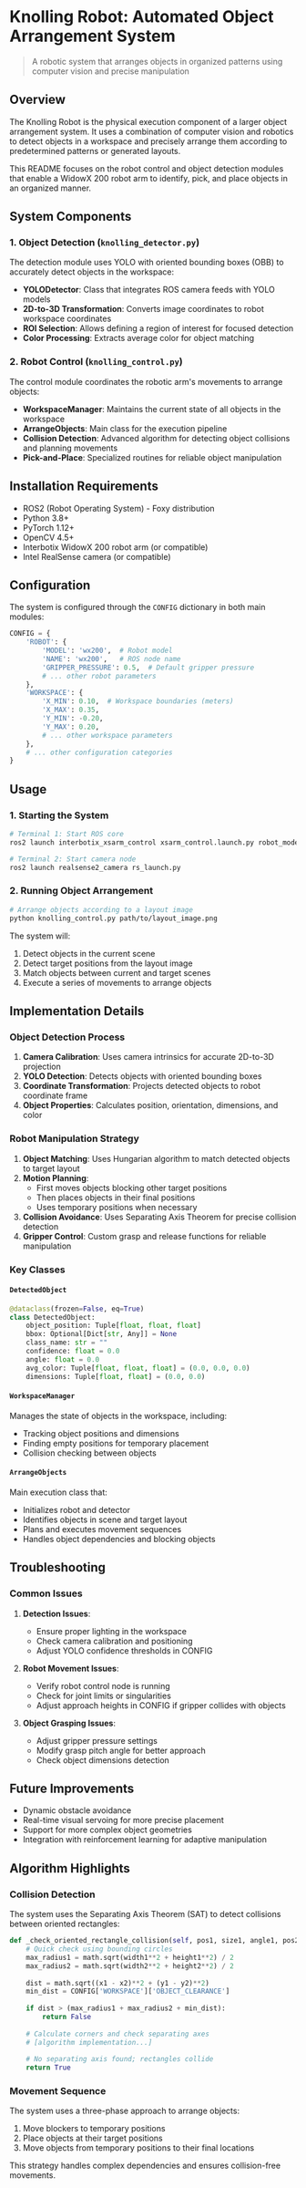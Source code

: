 # Knolling Robot: Automated Object Arrangement System

> A robotic system that arranges objects in organized patterns using computer vision and precise manipulation

## Overview

The Knolling Robot is the physical execution component of a larger object arrangement system. It uses a combination of computer vision and robotics to detect objects in a workspace and precisely arrange them according to predetermined patterns or generated layouts.

This README focuses on the robot control and object detection modules that enable a WidowX 200 robot arm to identify, pick, and place objects in an organized manner.

## System Components

### 1. Object Detection (`knolling_detector.py`)

The detection module uses YOLO with oriented bounding boxes (OBB) to accurately detect objects in the workspace:

- **YOLODetector**: Class that integrates ROS camera feeds with YOLO models
- **2D-to-3D Transformation**: Converts image coordinates to robot workspace coordinates
- **ROI Selection**: Allows defining a region of interest for focused detection
- **Color Processing**: Extracts average color for object matching

### 2. Robot Control (`knolling_control.py`)

The control module coordinates the robotic arm's movements to arrange objects:

- **WorkspaceManager**: Maintains the current state of all objects in the workspace
- **ArrangeObjects**: Main class for the execution pipeline
- **Collision Detection**: Advanced algorithm for detecting object collisions and planning movements
- **Pick-and-Place**: Specialized routines for reliable object manipulation

## Installation Requirements

- ROS2 (Robot Operating System) - Foxy distribution
- Python 3.8+
- PyTorch 1.12+
- OpenCV 4.5+
- Interbotix WidowX 200 robot arm (or compatible)
- Intel RealSense camera (or compatible)

## Configuration

The system is configured through the `CONFIG` dictionary in both main modules:

```python
CONFIG = {
    'ROBOT': {
        'MODEL': 'wx200',  # Robot model
        'NAME': 'wx200',   # ROS node name
        'GRIPPER_PRESSURE': 0.5,  # Default gripper pressure
        # ... other robot parameters
    },
    'WORKSPACE': {
        'X_MIN': 0.10,  # Workspace boundaries (meters)
        'X_MAX': 0.35,
        'Y_MIN': -0.20,
        'Y_MAX': 0.20,
        # ... other workspace parameters
    },
    # ... other configuration categories
}
```

## Usage

### 1. Starting the System

```bash
# Terminal 1: Start ROS core
ros2 launch interbotix_xsarm_control xsarm_control.launch.py robot_model=wx200

# Terminal 2: Start camera node
ros2 launch realsense2_camera rs_launch.py
```

### 2. Running Object Arrangement

```bash
# Arrange objects according to a layout image
python knolling_control.py path/to/layout_image.png
```

The system will:
1. Detect objects in the current scene
2. Detect target positions from the layout image
3. Match objects between current and target scenes
4. Execute a series of movements to arrange objects

## Implementation Details

### Object Detection Process

1. **Camera Calibration**: Uses camera intrinsics for accurate 2D-to-3D projection
2. **YOLO Detection**: Detects objects with oriented bounding boxes
3. **Coordinate Transformation**: Projects detected objects to robot coordinate frame
4. **Object Properties**: Calculates position, orientation, dimensions, and color

### Robot Manipulation Strategy

1. **Object Matching**: Uses Hungarian algorithm to match detected objects to target layout
2. **Motion Planning**:
   - First moves objects blocking other target positions
   - Then places objects in their final positions
   - Uses temporary positions when necessary
3. **Collision Avoidance**: Uses Separating Axis Theorem for precise collision detection
4. **Gripper Control**: Custom grasp and release functions for reliable manipulation

### Key Classes

#### `DetectedObject`
```python
@dataclass(frozen=False, eq=True)
class DetectedObject:
    object_position: Tuple[float, float, float]
    bbox: Optional[Dict[str, Any]] = None
    class_name: str = ""
    confidence: float = 0.0
    angle: float = 0.0
    avg_color: Tuple[float, float, float] = (0.0, 0.0, 0.0)
    dimensions: Tuple[float, float] = (0.0, 0.0)
```

#### `WorkspaceManager`
Manages the state of objects in the workspace, including:
- Tracking object positions and dimensions
- Finding empty positions for temporary placement
- Collision checking between objects

#### `ArrangeObjects`
Main execution class that:
- Initializes robot and detector
- Identifies objects in scene and target layout
- Plans and executes movement sequences
- Handles object dependencies and blocking objects

## Troubleshooting

### Common Issues

1. **Detection Issues**:
   - Ensure proper lighting in the workspace
   - Check camera calibration and positioning
   - Adjust YOLO confidence thresholds in CONFIG

2. **Robot Movement Issues**:
   - Verify robot control node is running
   - Check for joint limits or singularities
   - Adjust approach heights in CONFIG if gripper collides with objects

3. **Object Grasping Issues**:
   - Adjust gripper pressure settings
   - Modify grasp pitch angle for better approach
   - Check object dimensions detection

## Future Improvements

- Dynamic obstacle avoidance
- Real-time visual servoing for more precise placement
- Support for more complex object geometries
- Integration with reinforcement learning for adaptive manipulation

## Algorithm Highlights

### Collision Detection
The system uses the Separating Axis Theorem (SAT) to detect collisions between oriented rectangles:

```python
def _check_oriented_rectangle_collision(self, pos1, size1, angle1, pos2, size2, angle2):
    # Quick check using bounding circles
    max_radius1 = math.sqrt(width1**2 + height1**2) / 2
    max_radius2 = math.sqrt(width2**2 + height2**2) / 2
    
    dist = math.sqrt((x1 - x2)**2 + (y1 - y2)**2)
    min_dist = CONFIG['WORKSPACE']['OBJECT_CLEARANCE']
    
    if dist > (max_radius1 + max_radius2 + min_dist):
        return False
        
    # Calculate corners and check separating axes
    # [algorithm implementation...]
    
    # No separating axis found; rectangles collide
    return True
```

### Movement Sequence
The system uses a three-phase approach to arrange objects:

1. Move blockers to temporary positions
2. Place objects at their target positions
3. Move objects from temporary positions to their final locations

This strategy handles complex dependencies and ensures collision-free movements.